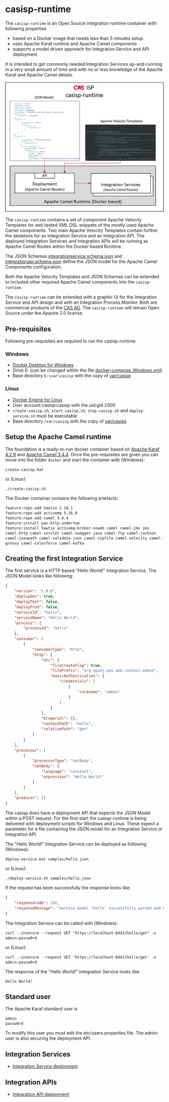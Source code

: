 # casisp-runtime

The `casisp-runtime` is an Open Source integration runtime container with following properties
- based on a Docker image that needs less than 5 minutes setup
- uses Apache Karaf runtime and Apache Camel components
- supports a model driven approach for Integration Service and API deployment

It is intended to get commonly needed Integration Services up-and-running in a very small amount of time and with no or less knowledge of the Apache Karaf and Apache Camel details. 

![alt text](casisp-runtime.png "Component overview")

The `casisp-runtime` contains a set of component Apache Velocity Templates for well tested XML DSL snippets of the mostly used Apache Camel components. Two main Apache Velocity Templates contain further the skeletons for an Integration Service and an Integration API.
The deployed Integration Services and Integration APIs will be running as Apache Camel Routes within the Docker based Runtime.

The JSON Schemas [integrationservice.schema.json](var/casisp/templates/integrationservice.schema.json) and [integrationapi.schema.json](var/casisp/templates/integrationapi.schema.json) define the JSON model for the Apache Camel Components configuration.

Both the Apache Velocity Templates and JSON Schemas can be extended to included other required Apache Camel components into the `casisp-runtime`.

The `casisp-runtime` can be extended with a graphic UI for the Integration Service and API design and with an Integration Process Monitor. Both are commercial products of the [CAS AG](https://www.c-a-s.de). The `casisp-runtime` will remain Open Source under the Apache 2.0 license.

## Pre-requisites

Following pre-requisites are required to run the casisp-runtime

### Windows

- [Docker Desktop for Windows](https://hub.docker.com/editions/community/docker-ce-desktop-windows)
- Drive E: (can be changed within the file [docker-compose_Windows.yml](bin/docker/docker-compose_Windows.yml))
- Base directory `E:\var\casisp` with the copy of [var/casisp](var/casisp)

### Linux

- [Docker Engine for Linux](https://docs.docker.com/engine/install/)
- User account casisp:casisp with the uid:gid 2000
- `create-casisp.sh`, `start-casisp.sh`, `stop-casisp.sh` and `deploy-service.sh` must be executable
- Base directory `/var/casisp` with the copy of [var/casisp](var/casisp)

## Setup the Apache Camel runtime

The foundation is a ready-to-run docker container based on [Apache Karaf 4.2.9](https://karaf.apache.org/) and [Apache Camel 3.4.4](https://camel.apache.org/). Once the pre-requisites are given you can move into the folder `docker` and start the container with (Windows):

````
create-casisp.bat
````
or (Linux):
````
./create-casisp.sh
````
The Docker container contains the following artefacts:

````
feature:repo-add hawtio 2.10.1
feature:repo-add activemq 5.16.0
feature:repo-add camel 3.4.4
feature:install pax-http-undertow
feature:install hawtio activemq-broker-noweb camel camel-jms jms camel-http camel-servlet camel-swagger-java camel-ftp camel-jackson camel-jsonpath camel-validate-json camel-zipfile camel-velocity camel-groovy camel-salesforce camel-kafka
````
## Creating the first Integration Service

The first service is a HTTP based "Hello World!" Integration Service. The JSON Model looks like following:
````json
{
    "version": "1.0.0",
    "deployDev": true,
    "deployTest": false,
    "deployProd": false,
    "serviceId": "hello",
    "serviceName": "Hello World",
    "process": {
        "processId": "hello"
    },
    "consumer": [
        {
            "consumerType": "http",
            "http": {
                "etc": {
                    "fileCreateFlag": true,
                    "filePrefix": "org.ops4j.pax.web.context-admin",
                    "basicAuthentication": {
                        "credentials": [
                            {
                                "rolename": "admin"
                            }
                        ]
                    }
                },
                "blueprint": {},
                "contextPath": "hello",
                "relativePath": "get"
            }
        }
    ],
    "processor": [
        {
            "processorType": "setBody",
            "setBody": {
                "language": "constant",
                "expression": "Hello World!"
            }
        }
    ],
    "producer": []
}
````
The casisp does have a deployment API that expects the JSON Model within a POST request. For the first start the casisp-runtime is being delivered with deployment scripts for Windows and Linux. These expect a parameter for a file containing the JSON model for an Integration Service or Integration API.

The "Hello World!" Integration Service can be deployed as following (Windows):
````
deploy-service.bat samples/hello.json
````
or (Linux):
````
./deploy-service.sh samples/hello.json
````
If the request has been successfully the response looks like:
````json
{
    "responseCode": 200,
    "responseMessage": "Service model 'hello' successfully parsed and deployment initiated."
}
````
The Integration Service can be called with (Windows):
````
curl --insecure --request GET "https://localhost:8443/hello/get" -u admin:passw0rd
````
or (Linux):
````
curl --insecure --request GET 'https://localhost:8443/hello/get' -u admin:passw0rd
````
The response of the "Hello World!" Integration Service looks like:
````
Hello World!
````

## Standard user

The Apache Karaf standard user is
````
admin
passw0rd
````
To modify this user you must edit the etc/users.properties file. The admin user is also securing the deployment API.

## Integration Services

- [Integration Service deployment](doc/integration.service.md)

## Integration APIs

- [Integration API deployment](doc/integration.api.md)
